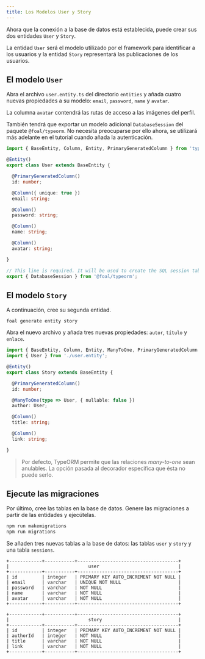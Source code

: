 ```yaml
---
title: Los Modelos User y Story
---
```


Ahora que la conexión a la base de datos está establecida, puede crear sus dos entidades `User` y `Story`.

La entidad `User` será el modelo utilizado por el framework para identificar a los usuarios y la entidad `Story` representará las publicaciones de los usuarios.

## El modelo `User`

Abra el archivo `user.entity.ts` del directorio `entities` y añada cuatro nuevas propiedades a su modelo: `email`, `password`, `name` y `avatar`.

La columna `avatar` contendrá las rutas de acceso a las imágenes del perfil.

También tendrá que exportar un modelo adicional `DatabaseSession` del paquete `@foal/typeorm`. No necesita preocuparse por ello ahora, se utilizará más adelante en el tutorial cuando añada la autenticación.

```typescript
import { BaseEntity, Column, Entity, PrimaryGeneratedColumn } from 'typeorm';

@Entity()
export class User extends BaseEntity {

  @PrimaryGeneratedColumn()
  id: number;

  @Column({ unique: true })
  email: string;

  @Column()
  password: string;

  @Column()
  name: string;

  @Column()
  avatar: string;

}

// This line is required. It will be used to create the SQL session table later in the tutorial.
export { DatabaseSession } from '@foal/typeorm';
```

## El modelo `Story`

A continuación, cree su segunda entidad.

```
foal generate entity story
```

Abra el nuevo archivo y añada tres nuevas propiedades: `autor`, `título` y `enlace`.

```typescript
import { BaseEntity, Column, Entity, ManyToOne, PrimaryGeneratedColumn } from 'typeorm';
import { User } from './user.entity';

@Entity()
export class Story extends BaseEntity {

  @PrimaryGeneratedColumn()
  id: number;

  @ManyToOne(type => User, { nullable: false })
  author: User;

  @Column()
  title: string;

  @Column()
  link: string;

}
```

> Por defecto, TypeORM permite que las relaciones *many-to-one* sean anulables. La opción pasada al decorador especifica que ésta no puede serlo.

## Ejecute las migraciones

Por último, cree las tablas en la base de datos. Genere las migraciones a partir de las entidades y ejecútelas.

```bash
npm run makemigrations
npm run migrations
```

Se añaden tres nuevas tablas a la base de datos: las tablas `user` y `story` y una tabla `sessions`.

```
+------------+-----------+-------------------------------------+
|                             user                             |
+------------+-----------+-------------------------------------+
| id         | integer   | PRIMARY KEY AUTO_INCREMENT NOT NULL |
| email      | varchar   | UNIQUE NOT NULL                     |
| password   | varchar   | NOT NULL                            |
| name       | varchar   | NOT NULL                            |
| avatar     | varchar   | NOT NULL                            |
+------------+-----------+-------------------------------------+
```

```
+------------+-----------+-------------------------------------+
|                             story                            |
+------------+-----------+-------------------------------------+
| id         | integer   | PRIMARY KEY AUTO_INCREMENT NOT NULL |
| authorId   | integer   | NOT NULL                            |
| title      | varchar   | NOT NULL                            |
| link       | varchar   | NOT NULL                            |
+------------+-----------+-------------------------------------+
```